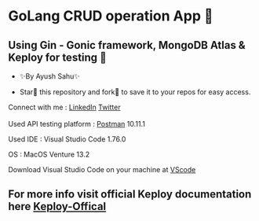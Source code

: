 # GoLang CRUD operation App 🚀
## Using Gin - Gonic framework, MongoDB Atlas & Keploy for testing 👀

- ✨By Ayush Sahu✨

- Star🌟 this repository and fork🍴 to save it to your repos for easy access.

Connect with me : [LinkedIn] [Twitter]
\
\
Used API testing platform : [Postman] 10.11.1

Used IDE : Visual Studio Code 1.76.0 

OS : MacOS Venture 13.2

Download Visual Studio Code on your machine at [VScode]

## For more info visit official Keploy documentation here [Keploy-Offical]

[//]: # 

[LinkedIn]: <https://www.linkedin.com/in/ayushsahu77/>
[Twitter]: <https://twitter.com/Ayush_7477/>
[Postman]: <https://www.postman.com//>
[VScode]:<https://code.visualstudio.com//>
[Keploy-Offical]: <https://github.com/keploy/>